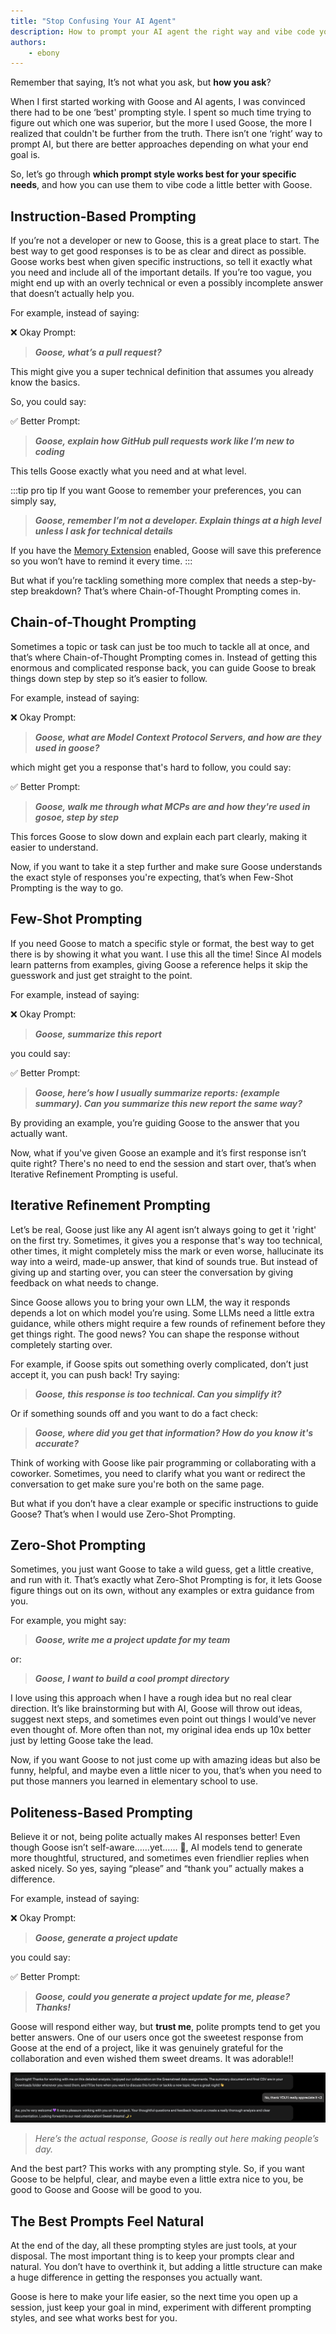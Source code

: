 ```yaml
---
title: "Stop Confusing Your AI Agent"
description: How to prompt your AI agent the right way and vibe code your way to better responses.
authors: 
    - ebony
---
```



Remember that saying, It’s not what you ask, but **how you ask**?

When I first started working with Goose and AI agents, I was convinced there had to be one ‘best' prompting style. I spent so much time trying to figure out which one was superior, but the more I used Goose, the more I realized that couldn't be further from the truth. There isn’t one ‘right’ way to prompt AI, but there are better approaches depending on what your end goal is.

So, let’s go through **which prompt style works best for your specific needs**, and how you can use them to vibe code a little better with Goose.

<!--truncate-->

## Instruction-Based Prompting

If you’re not a developer or new to Goose, this is a great place to start. The best way to get good responses is to be as clear and direct as possible. Goose works best when given specific instructions, so tell it exactly what you need and include all of the important details. If you’re too vague, you might end up with an overly technical or even a possibly incomplete answer that doesn’t actually help you.


For example, instead of saying:

❌ Okay Prompt: 

>_**Goose, what’s a pull request?**_ 

This might give you a super technical definition that assumes you already know the basics. 

So, you could say:

✅ Better Prompt:
>_**Goose, explain how GitHub pull requests work like I’m new to coding**_ 

This tells Goose exactly what you need and at what level. 


:::tip pro tip
If you want Goose to remember your preferences, you can simply say, 

>_**Goose, remember I’m not a developer. Explain things at a high level unless I ask for technical details**_

If you have the [Memory Extension](/docs/tutorials/memory-mcp) enabled, Goose will save this preference so you won’t have to remind it every time. 
:::

But what if you’re tackling something more complex that needs a step-by-step breakdown? That’s where Chain-of-Thought Prompting comes in.

## Chain-of-Thought Prompting

Sometimes a topic or task can just be too much to tackle all at once, and that’s where Chain-of-Thought Prompting comes in. Instead of getting this enormous and complicated response back, you can guide Goose to break things down step by step so it’s easier to follow.


For example, instead of saying:

❌ Okay Prompt: 

>_**Goose, what are Model Context Protocol Servers, and how are they used in goose?**_

which might get you a response that's hard to follow, you could say:

✅ Better Prompt:
 
>_**Goose, walk me through what MCPs are and how they're used in gosoe, step by step**_ 

This forces Goose to slow down and explain each part clearly, making it easier to understand.

Now, if you want to take it a step further and make sure Goose understands the exact style of responses you're expecting, that’s when Few-Shot Prompting is the way to go.

## Few-Shot Prompting

If you need Goose to match a specific style or format, the best way to get there is by showing it what you want. I use this all the time! Since AI models learn patterns from examples, giving Goose a reference helps it skip the guesswork and just get straight to the point.

For example, instead of saying: 

❌ Okay Prompt: 

>_**Goose, summarize this report**_ 

you could say: 

✅ Better Prompt:

>_**Goose, here’s how I usually summarize reports: (example summary). Can you summarize this new report the same way?**_
 
By providing an example, you’re guiding Goose to the answer that you actually want.

Now, what if you've given Goose an example and it’s first response isn’t quite right? There's no need to end the session and start over, that’s when Iterative Refinement Prompting is useful.

## Iterative Refinement Prompting

Let’s be real, Goose just like any AI agent isn’t always going to get it 'right' on the first try. Sometimes, it gives you a response that's way too technical, other times, it might completely miss the mark or even worse, hallucinate its way into a weird, made-up answer, that kind of sounds true. But instead of giving up and starting over, you can steer the conversation by giving feedback on what needs to change.

Since Goose allows you to bring your own LLM, the way it responds depends a lot on which model you’re using. Some LLMs need a little extra guidance, while others might require a few rounds of refinement before they get things right. The good news? You can shape the response without completely starting over.

For example, if Goose spits out something overly complicated, don’t just accept it, you can push back! Try saying:

>_**Goose, this response is too technical. Can you simplify it?**_ 

Or if something sounds off and you want to do a fact check:

>_**Goose, where did you get that information? How do you know it's accurate?**_ 

Think of working with Goose like pair programming or collaborating with a coworker. Sometimes, you need to clarify what you want or redirect the conversation to get make sure you're both on the same page.

But what if you don’t have a clear example or specific instructions to guide Goose? That’s when I would use Zero-Shot Prompting.

## Zero-Shot Prompting

Sometimes, you just want Goose to take a wild guess, get a little creative, and run with it. That’s exactly what Zero-Shot Prompting is for, it lets Goose figure things out on its own, without any examples or extra guidance from you.

For example, you might say:

>_**Goose, write me a project update for my team**_ 

or: 

>_**Goose, I want to build a cool prompt directory**_ 

I love using this approach when I have a rough idea but no real clear direction. It’s like brainstorming but with AI, Goose will throw out ideas, suggest next steps, and sometimes even point out things I would’ve never even thought of. More often than not, my original idea ends up 10x better just by letting Goose take the lead.

Now, if you want Goose to not just come up with amazing ideas but also be funny, helpful, and maybe even a little nicer to you, that’s when you need to put those manners you learned in elementary school to use.

## Politeness-Based Prompting

Believe it or not, being polite actually makes AI responses better! Even though Goose isn’t self-aware……yet…… 👀, AI models tend to generate more thoughtful, structured, and sometimes even friendlier replies when asked nicely. So yes, saying “please” and “thank you” actually makes a difference.

For example, instead of saying:

❌ Okay Prompt:

>_**Goose, generate a project update**_ 

you could say:

✅ Better Prompt:

>_**Goose, could you generate a project update for me, please? Thanks!**_ 

Goose will respond either way, but **trust me**, polite prompts tend to get you better answers. One of our users once got the sweetest response from Goose at the end of a project, like it was genuinely grateful for the collaboration and even wished them sweet dreams. It was adorable!!

![goose response](politenessprompt.png)
>_Here’s the actual response, Goose is really out here making people’s day._

And the best part? This works with any prompting style. So, if you want Goose to be helpful, clear, and maybe even a little extra nice to you, be good to Goose and Goose will be good to you.

## The Best Prompts Feel Natural

At the end of the day, all these prompting styles are just tools, at your disposal. The most important thing is to keep your prompts clear and natural. You don’t have to overthink it, but adding a little structure can make a huge difference in getting the responses you actually want.

Goose is here to make your life easier, so the next time you open up a session, just keep your goal in mind, experiment with different prompting styles, and see what works best for you.

<head>
  <meta property="og:title" content="Stop Confusing Your AI Agent" />
  <meta property="og:type" content="article" />
  <meta property="og:url" content="https://block.github.io/goose/blog/2025/03/13/prompts" />
  <meta property="og:description" content="How to prompt and vibe code your way to better responses." />
  <meta property="og:image" content="" />
  <meta name="twitter:card" content="summary_large_image" />
  <meta property="twitter:domain" content="block.github.io/goose" />
  <meta name="twitter:title" content="Stop Confusing Your AI Agent" />
  <meta name="twitter:description" content="How to prompt and vibe code your way to better responses." />
  <meta name="twitter:image" content="" />
</head>